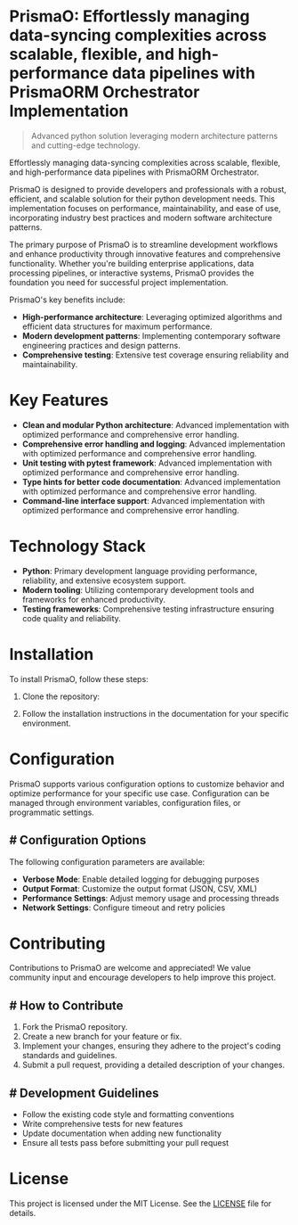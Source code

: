 <!-- fallback_PrismaO_20251003202129_88636 -->

# PrismaO: Effortlessly managing data-syncing complexities across scalable, flexible, and high-performance data pipelines with PrismaORM Orchestrator Implementation
> Advanced python solution leveraging modern architecture patterns and cutting-edge technology.

Effortlessly managing data-syncing complexities across scalable, flexible, and high-performance data pipelines with PrismaORM Orchestrator.

PrismaO is designed to provide developers and professionals with a robust, efficient, and scalable solution for their python development needs. This implementation focuses on performance, maintainability, and ease of use, incorporating industry best practices and modern software architecture patterns.

The primary purpose of PrismaO is to streamline development workflows and enhance productivity through innovative features and comprehensive functionality. Whether you're building enterprise applications, data processing pipelines, or interactive systems, PrismaO provides the foundation you need for successful project implementation.

PrismaO's key benefits include:

* **High-performance architecture**: Leveraging optimized algorithms and efficient data structures for maximum performance.
* **Modern development patterns**: Implementing contemporary software engineering practices and design patterns.
* **Comprehensive testing**: Extensive test coverage ensuring reliability and maintainability.

# Key Features

* **Clean and modular Python architecture**: Advanced implementation with optimized performance and comprehensive error handling.
* **Comprehensive error handling and logging**: Advanced implementation with optimized performance and comprehensive error handling.
* **Unit testing with pytest framework**: Advanced implementation with optimized performance and comprehensive error handling.
* **Type hints for better code documentation**: Advanced implementation with optimized performance and comprehensive error handling.
* **Command-line interface support**: Advanced implementation with optimized performance and comprehensive error handling.

# Technology Stack

* **Python**: Primary development language providing performance, reliability, and extensive ecosystem support.
* **Modern tooling**: Utilizing contemporary development tools and frameworks for enhanced productivity.
* **Testing frameworks**: Comprehensive testing infrastructure ensuring code quality and reliability.

# Installation

To install PrismaO, follow these steps:

1. Clone the repository:


2. Follow the installation instructions in the documentation for your specific environment.

# Configuration

PrismaO supports various configuration options to customize behavior and optimize performance for your specific use case. Configuration can be managed through environment variables, configuration files, or programmatic settings.

## # Configuration Options

The following configuration parameters are available:

* **Verbose Mode**: Enable detailed logging for debugging purposes
* **Output Format**: Customize the output format (JSON, CSV, XML)
* **Performance Settings**: Adjust memory usage and processing threads
* **Network Settings**: Configure timeout and retry policies

# Contributing

Contributions to PrismaO are welcome and appreciated! We value community input and encourage developers to help improve this project.

## # How to Contribute

1. Fork the PrismaO repository.
2. Create a new branch for your feature or fix.
3. Implement your changes, ensuring they adhere to the project's coding standards and guidelines.
4. Submit a pull request, providing a detailed description of your changes.

## # Development Guidelines

* Follow the existing code style and formatting conventions
* Write comprehensive tests for new features
* Update documentation when adding new functionality
* Ensure all tests pass before submitting your pull request

# License

This project is licensed under the MIT License. See the [LICENSE](https://github.com/Nurulika/PrismaO/blob/main/LICENSE) file for details.
